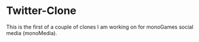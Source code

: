 # Twitter-Clone
This is the first of a couple of clones I am working on for monoGames social media (monoMedia).
